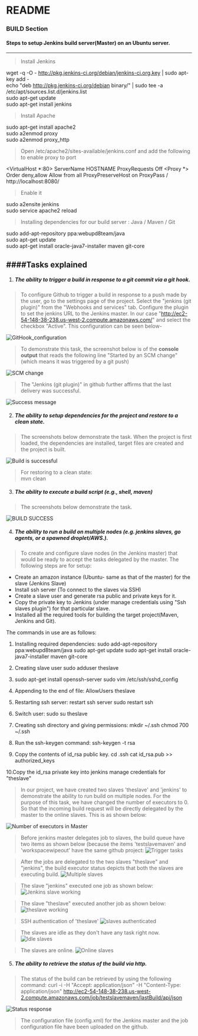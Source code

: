 README
======

### BUILD Section

#### Steps to setup Jenkins build server(Master) on an Ubuntu server.
---------------------------------------------------------------------
> Install Jenkins
  
  wget -q -O - http://pkg.jenkins-ci.org/debian/jenkins-ci.org.key | sudo apt-key add -  
  echo "deb http://pkg.jenkins-ci.org/debian binary/" | sudo tee -a /etc/apt/sources.list.d/jenkins.list  
  sudo apt-get update  
  sudo apt-get install jenkins

> Install Apache
  
  sudo apt-get install apache2  
  sudo a2enmod proxy  
  sudo a2enmod proxy_http

> Open /etc/apache2/sites-available/jenkins.conf and add the following to enable proxy to port
  
  <VirtualHost *:80>
      ServerName HOSTNAME
      ProxyRequests Off
      <Proxy *>
          Order deny,allow
          Allow from all
      </Proxy>
      ProxyPreserveHost on
      ProxyPass / http://localhost:8080/
  </VirtualHost>

> Enable it
  
  sudo a2ensite jenkins  
  sudo service apache2 reload

> Installing dependencies for our build server : Java / Maven / Git
  
  sudo add-apt-repository ppa:webupd8team/java  
  sudo apt-get update  
  sudo apt-get install oracle-java7-installer maven git-core

####Tasks explained
-------------------
1. ##### The ability to trigger a build in response to a git commit via a git hook.

> To configure Github to trigger a build in response to a push made by the user,
  go to the settings page of the project. Select the "jenkins (git plugin)" from the
  "Webhooks and services" tab. Configure the plugin to set the jenkins URL to the
  Jenkins master. In our case "http://ec2-54-148-38-238.us-west-2.compute.amazonaws.com/"
  and select the checkbox "Active". This configuration can be seen below-

![GitHook_configuration](https://github.com/mahasanath/Firsttask/blob/master/milestone1_devops_screenshots/task1_githook.JPG)
  
> To demonstrate this task, the screenshot below is of the **console output**
  that reads the following line "Started by an SCM change" (which means it was triggered by a 
  git push)

![SCM change](https://github.com/mahasanath/Firsttask/blob/master/milestone1_devops_screenshots/buildbyscm_task1.JPG)

> The "Jenkins (git plugin)" in github further affirms that the last delivery was successful.

![Success message](https://github.com/mahasanath/Firsttask/blob/master/milestone1_devops_screenshots/lastsuccess_task1.png)


2. ##### The ability to setup dependencies for the project and restore to a clean state.
>  The screenshots below demonstrate the task. When the project is first loaded, the dependencies are
   installed, target files are created and the project is built.

 ![Build is successful](https://github.com/mahasanath/Firsttask/blob/master/milestone1_devops_screenshots/nuildsuccess.JPG)

> For restoring to a clean state:  
  mvn clean

3. ##### The ability to execute a build script (e.g., shell, maven)
> The screenshots below demonstrate the task.

![BUILD SUCCESS](https://github.com/mahasanath/Firsttask/blob/master/milestone1_devops_screenshots/buildsuccess.png)

4. ##### The ability to run a build on multiple nodes (e.g. jenkins slaves, go agents, or a spawned droplet/AWS.).
>  To create and configure slave nodes (in the Jenkins master) that would be ready to accept the tasks delegated
   by the master. The following steps are for setup:
 
- Create an amazon instance (Ubuntu- same as that of the master) for the slave (Jenkins Slave)
- Install ssh server (To connect to the slaves via SSH)
- Create a slave user and generate rsa public and private keys for it.
- Copy the private key to Jenkins (under manage credentials using "Ssh slaves plugin") for that particular slave.
- Installed all the required tools for building the target project(Maven, Jenkins and Git).

The commands in use are as follows:

1. Installing required dependencies:
   sudo add-apt-repository ppa:webupd8team/java
   sudo apt-get update
   sudo apt-get install oracle-java7-installer maven git-core
   
2. Creating slave user
   sudo adduser theslave

3. sudo apt-get install openssh-server
   sudo vim /etc/ssh/sshd_config

4. Appending to the end of file:
   AllowUsers theslave

5. Restarting ssh server:
   restart ssh server
   sudo restart ssh

6. Switch user:
   sudo su theslave

7. Creating ssh directory and giving permissions:
   mkdir ~/.ssh
   chmod 700 ~/.ssh

8. Run the ssh-keygen command:
   ssh-keygen -t rsa

9. Copy the contents of id_rsa public key. 
   cd .ssh
   cat id_rsa.pub >> authorized_keys

10.Copy the id_rsa private key into jenkins manage credentials for "theslave" 
   
> In our project, we have created two slaves 'theslave' and 'jenkins' to demonstrate 
  the ability to run build on multiple nodes. For the purpose of this task, we have 
  changed the number of executors to 0. So that the incoming build request will be directly
  delegated by the master to the online slaves. This is as shown below:

  ![Number of executors in Master](https://github.com/mahasanath/Firsttask/blob/master/milestone1_devops_screenshots/master_0.JPG) 
  
> Before jenkins master delegates job to slaves, the build queue have two items as shown below (because the items 'testslavemaven' and 'workspacewipeout' have the same github project:
  ![Trigger tasks](https://github.com/mahasanath/Firsttask/blob/master/milestone1_devops_screenshots/trigger_task4.png)
  
> After the jobs are delegated to the two slaves "theslave" and "jenkins", the build executor status depicts that both the slaves are executing build.
  ![Multiple slaves](https://github.com/mahasanath/Firsttask/blob/master/milestone1_devops_screenshots/multipleslaves_task4.png)
  
> The slave "jenkins" executed one job as shown below:
![Jenkins slave working](https://github.com/mahasanath/Firsttask/blob/master/milestone1_devops_screenshots/task1_consolescm.JPG)

> The slave "theslave" executed another job as shown below:
![theslave working](https://github.com/mahasanath/Firsttask/blob/master/milestone1_devops_screenshots/theslave_console.JPG)

> SSH authentication of 'theslave'
![slaves authenticated](https://github.com/mahasanath/Firsttask/blob/master/milestone1_devops_screenshots/theslave_auth.JPG)

> The slaves are idle as they don't have any task right now. 
![Idle slaves](https://github.com/mahasanath/Firsttask/blob/master/milestone1_devops_screenshots/slavesidle.JPG)

> The slaves are online.
![Online slaves](https://github.com/mahasanath/Firsttask/blob/master/milestone1_devops_screenshots/after_theslavelaunched.JPG)

5. ##### The ability to retrieve the status of the build via http.
> The status of the build can be retrieved by using the following 
  command: curl -i -H "Accept: application/json" -H "Content-Type: application/json" http://ec2-54-148-38-238.us-west-2.compute.amazonaws.com/job/testslavemaven/lastBuild/api/json
  
![Status response](https://github.com/mahasanath/Firsttask/blob/master/milestone1_devops_screenshots/task5_consolehttp.JPG)

> The configuration file (config.xml) for the Jenkins master and the job configuration file
  have been uploaded on the github.
